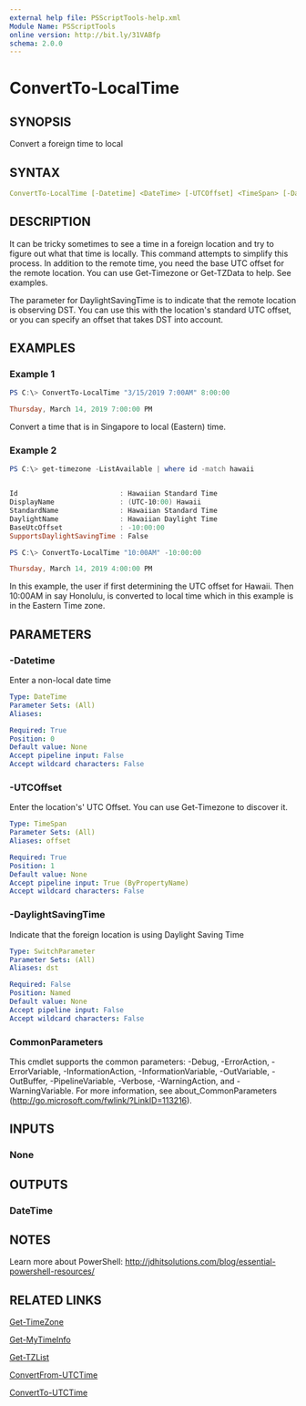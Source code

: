 ```yaml
---
external help file: PSScriptTools-help.xml
Module Name: PSScriptTools
online version: http://bit.ly/31VABfp
schema: 2.0.0
---
```


# ConvertTo-LocalTime

## SYNOPSIS

Convert a foreign time to local

## SYNTAX

```yaml
ConvertTo-LocalTime [-Datetime] <DateTime> [-UTCOffset] <TimeSpan> [-DaylightSavingTime] [<CommonParameters>]
```

## DESCRIPTION

It can be tricky sometimes to see a time in a foreign location and try to figure out what that time is locally. This command attempts to simplify this process. In addition to the remote time, you need the base UTC offset for the remote location. You can use Get-Timezone or Get-TZData to help. See examples.

The parameter for DaylightSavingTime is to indicate that the remote location is observing DST. You can use this with the location's standard UTC offset, or you can specify an offset that takes DST into account.

## EXAMPLES

### Example 1

```powershell
PS C:\> ConvertTo-LocalTime "3/15/2019 7:00AM" 8:00:00

Thursday, March 14, 2019 7:00:00 PM
```

Convert a time that is in Singapore to local (Eastern) time.

### Example 2

```powershell
PS C:\> get-timezone -ListAvailable | where id -match hawaii


Id                         : Hawaiian Standard Time
DisplayName                : (UTC-10:00) Hawaii
StandardName               : Hawaiian Standard Time
DaylightName               : Hawaiian Daylight Time
BaseUtcOffset              : -10:00:00
SupportsDaylightSavingTime : False

PS C:\> ConvertTo-LocalTime "10:00AM" -10:00:00

Thursday, March 14, 2019 4:00:00 PM
```

In this example, the user if first determining the UTC offset for Hawaii. Then 10:00AM in say Honolulu, is converted to local time which in this example is in the Eastern Time zone.

## PARAMETERS

### -Datetime

Enter a non-local date time

```yaml
Type: DateTime
Parameter Sets: (All)
Aliases:

Required: True
Position: 0
Default value: None
Accept pipeline input: False
Accept wildcard characters: False
```

### -UTCOffset

Enter the location's' UTC Offset. You can use Get-Timezone to discover it.

```yaml
Type: TimeSpan
Parameter Sets: (All)
Aliases: offset

Required: True
Position: 1
Default value: None
Accept pipeline input: True (ByPropertyName)
Accept wildcard characters: False
```

### -DaylightSavingTime

Indicate that the foreign location is using Daylight Saving Time

```yaml
Type: SwitchParameter
Parameter Sets: (All)
Aliases: dst

Required: False
Position: Named
Default value: None
Accept pipeline input: False
Accept wildcard characters: False
```

### CommonParameters

This cmdlet supports the common parameters: -Debug, -ErrorAction, -ErrorVariable, -InformationAction, -InformationVariable, -OutVariable, -OutBuffer, -PipelineVariable, -Verbose, -WarningAction, and -WarningVariable. For more information, see about_CommonParameters (http://go.microsoft.com/fwlink/?LinkID=113216).

## INPUTS

### None

## OUTPUTS

### DateTime

## NOTES

Learn more about PowerShell: http://jdhitsolutions.com/blog/essential-powershell-resources/

## RELATED LINKS

[Get-TimeZone]()

[Get-MyTimeInfo](Get-MyTimeInfo.md)

[Get-TZList](Get-TZList.md)

[ConvertFrom-UTCTime](ConvertFrom-UTCTime.md)

[ConvertTo-UTCTime](ConvertTo-UTCTime.md)
